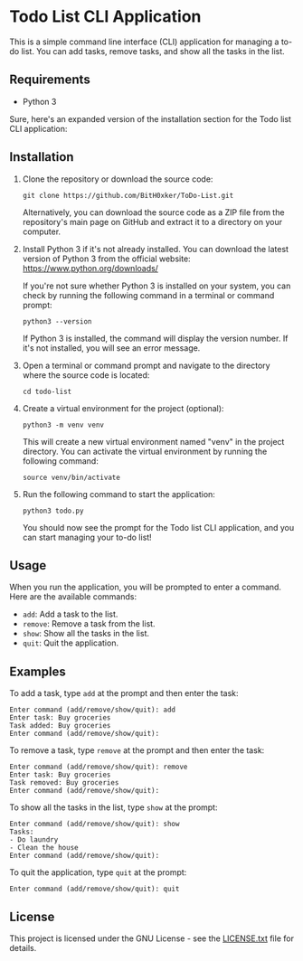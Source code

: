 # Todo List CLI Application

This is a simple command line interface (CLI) application for managing a to-do list. You can add tasks, remove tasks, and show all the tasks in the list.

## Requirements

- Python 3

Sure, here's an expanded version of the installation section for the Todo list CLI application:

## Installation

1. Clone the repository or download the source code:

   ```
   git clone https://github.com/BitH0xker/ToDo-List.git
   ```

   Alternatively, you can download the source code as a ZIP file from the repository's main page on GitHub and extract it to a directory on your computer.

2. Install Python 3 if it's not already installed. You can download the latest version of Python 3 from the official website: https://www.python.org/downloads/

   If you're not sure whether Python 3 is installed on your system, you can check by running the following command in a terminal or command prompt:

   ```
   python3 --version
   ```

   If Python 3 is installed, the command will display the version number. If it's not installed, you will see an error message.

3. Open a terminal or command prompt and navigate to the directory where the source code is located:

   ```
   cd todo-list
   ```

4. Create a virtual environment for the project (optional):

   ```
   python3 -m venv venv
   ```

   This will create a new virtual environment named "venv" in the project directory. You can activate the virtual environment by running the following command:

   ```
   source venv/bin/activate
   ```

5. Run the following command to start the application:

   ```
   python3 todo.py
   ```

   You should now see the prompt for the Todo list CLI application, and you can start managing your to-do list!

## Usage

When you run the application, you will be prompted to enter a command. Here are the available commands:

- `add`: Add a task to the list.
- `remove`: Remove a task from the list.
- `show`: Show all the tasks in the list.
- `quit`: Quit the application.

## Examples

To add a task, type `add` at the prompt and then enter the task:

```
Enter command (add/remove/show/quit): add
Enter task: Buy groceries
Task added: Buy groceries
Enter command (add/remove/show/quit): 
```

To remove a task, type `remove` at the prompt and then enter the task:

```
Enter command (add/remove/show/quit): remove
Enter task: Buy groceries
Task removed: Buy groceries
Enter command (add/remove/show/quit): 
```

To show all the tasks in the list, type `show` at the prompt:

```
Enter command (add/remove/show/quit): show
Tasks:
- Do laundry
- Clean the house
Enter command (add/remove/show/quit): 
```

To quit the application, type `quit` at the prompt:

```
Enter command (add/remove/show/quit): quit
```

## License

This project is licensed under the GNU License - see the [LICENSE.txt](LICENSE.txt) file for details.
